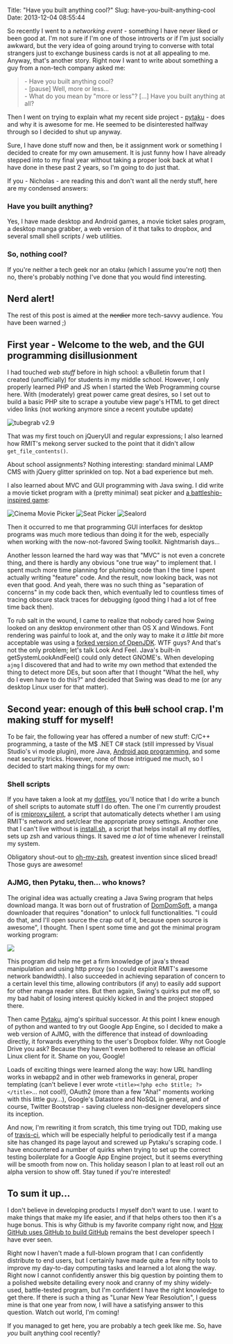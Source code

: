 Title: "Have you built anything cool?"
Slug: have-you-built-anything-cool
Date: 2013-12-04 08:55:44

So recently I went to a *networking event* - something I have never liked or been good at. I'm
not sure if I'm one of those introverts or if I'm just socially awkward, but the very idea of
going around trying to converse with total strangers just to exchange business cards is not at all
appealing to me. Anyway, that's another story. Right now I want to write about something a guy
from a non-tech company asked me:

> \- Have you built anything cool?  
> \- [pause] Well, more or less...  
> \- What do you mean by "more or less"? [...] Have you built anything at all?  

Then I went on trying to explain what my recent side project - 
[pytaku](https://pytaku-legacy.appspot.com) - does and why it is awesome for me. He seemed to be
disinterested halfway through so I decided to shut up anyway.

Sure, I have done stuff now and then, be it assignment work or something I decided to create
for my own amusement. It is just funny how I have already stepped into to my final year without
taking a proper look back at what I have done in these past 2 years, so I'm going to do just that.

If you - Nicholas - are reading this and don't want all the nerdy stuff, here are my condensed
answers:

### Have you built anything?  
Yes, I have made desktop and Android games, a movie ticket sales program, a desktop manga
grabber, a web version of it that talks to dropbox, and several small shell scripts / web
utilities.

### So, nothing cool?  
If you're neither a tech geek nor an otaku (which I assume you're not) then no, there's probably
nothing I've done that you would find interesting.

## Nerd alert!  
The rest of this post is aimed at the <del>nerdier</del> more tech-savvy audience. You have been
warned ;)

## First year - Welcome to the web, and the GUI programming disillusionment

I had touched *web stuff* before in high school: a vBulletin forum that I created (unofficially)
for students in my middle school. However, I only properly learned PHP and JS when I started the
Web Programming course here. With (moderately) great power came great desires, so I set out to
build a basic PHP site to scrape a youtube view page's HTML to get direct video links (not working
anymore since a recent youtube update)

![tubegrab v2.9](/images/tubegrab.jpg "tubegrab v2.9")

That was my first touch on jQueryUI and regular expressions; I also learned how RMIT's mekong
server sucked to the point that it didn't allow `get_file_contents()`.

About school assignments? Nothing interesting: standard minimal LAMP CMS with jQuery glitter
sprinkled on top. Not a bad experience but meh.

I also learned about MVC and GUI programming with Java swing. I did write a movie ticket program
with a (pretty minimal) seat picker and
[a battleship-inspired game](https://github.com/nhanb/sealord): 

![Cinema Movie Picker](/images/cinema_1.png "Cinema Movie Picker")
![Seat Picker](/images/cinema_2.png "Seat Picker")
![Sealord](/images/sealord.png)

Then it occurred to me that programming GUI interfaces for desktop programs was much more tedious
than doing it for the web, especially when working with the now-not-favored Swing toolkit.
Nightmarish days...

Another lesson learned the hard way was that "MVC" is not even a concrete thing, and there is
hardly any obvious "one true way" to implement that. I spent much more time planning for plumbing
code than I the time I spent actually writing "feature" code. And the result, now looking back, was
not even that good. And yeah, there was no such thing as "separation of concerns" in my code back
then, which eventually led to countless times of tracing obscure stack traces for debugging (good
thing I had a lot of free time back then).

To rub salt in the wound, I came to realize that nobody cared how Swing looked on any desktop
environment other than OS X and Windows. Font rendering was painful to look at, and the only way to
make it *a little bit* more acceptable was using a
[forked version of OpenJDK](http://www.webupd8.org/2013/06/install-openjdk-patched-with-font-fixes.html).
WTF guys? And that's not the only problem; let's talk Look And Feel. Java's built-in
getSystemLookAndFeel() could only detect GNOME's. When developing `ajmg` I discovered that and had
to write my own method that extended the thing to detect more DEs, but soon after that I thought
"What the hell, why do I even have to do this?" and decided that Swing was dead to me (or any
desktop Linux user for that matter).

## Second year: enough of this <del>bull</del> school crap. I'm making stuff for myself!

To be fair, the following year has offered a number of new stuff: C/C++ programming, a taste of the
M$ .NET C# stack (still impressed by Visual Studio's vi mode plugin), more Java,
[Android app programming](http://truongtx.me/2013/05/02/agent-069-game/), and some neat security
tricks. However, none of those intrigued me much, so I decided to start making things for my own:

### Shell scripts

If you have taken a look at my [dotfiles](https://github.com/nhanb/dotfiles), you'll notice that I
do write a bunch of shell scripts to automate stuff I do often. The one I'm currently proudest of
is [rmiproxy_silent](https://github.com/nhanb/dotfiles/blob/master/scripts/rmitproxy_silent), a
script that automatically detects whether I am using RMIT's network and set/clear the appropriate
proxy settings. Another one that I can't live without is
[install.sh](https://github.com/nhanb/dotfiles/blob/master/install.sh), a script that helps install
all my dotfiles, sets up zsh and various things. It saved me *a lot* of time whenever I reinstall
my system.

Obligatory shout-out to [oh-my-zsh](https://github.com/robbyrussell/oh-my-zsh/), greatest invention
since sliced bread! Those guys are awesome!

### AJMG, then Pytaku, then... who knows?

The original idea was actually creating a Java Swing program that helps download manga. It was born
out of frustration of [DomDomSoft](http://blog.domdomsoft.com/), a manga downloader that requires
"donation" to unlock full functionalities. "I could do that, and I'll open source the crap out of
it, because open source is awesome", I thought. Then I spent some time and got the minimal program
working program:

![](/images/ajmg.png)

This program did help me get a firm knowledge of java's thread manipulation and using http proxy
(so I could exploit RMIT's awesome network bandwidth). I also succeeded in achieving separation of
concern to a certain level this time, allowing contributors (if any) to easily add support for
other manga reader sites. But then again, Swing's quirks put me off, so my bad habit of losing
interest quickly kicked in and the project stopped there.

Then came [Pytaku](https://pytaku-legacy.appspot.com), ajmg's spiritual successor. At this point I
knew enough of python and wanted to try out Google App Engine, so I decided to make a web version
of AJMG, with the difference that instead of downloading directly, it forwards everything to the
user's Dropbox folder. Why not Google Drive you ask? Because they haven't even bothered to release
an official Linux client for it. Shame on you, Google!

Loads of exciting things were learned along the way: how URL handling works in webapp2 and in other
web frameworks in general, proper templating (can't believe I ever wrote `<title><?php echo $title;
?></title>`... not cool!), OAuth2 (more than a few "Aha!" moments working with this little guy...),
Google's Datastore and NoSQL in general, and of course, Twitter Bootstrap - saving clueless
non-designer developers since its inception.

And now, I'm rewriting it from scratch, this time trying out TDD, making use of
[travis-ci](https://travis-ci.org/nhanb/pytaku), which will be especially helpful to periodically
test if a manga site has changed its page layout and screwed up Pytaku's scraping code. I have
encountered a number of quirks when trying to set up the correct testing boilerplate for a Google
App Engine project, but it seems everything will be smooth from now on. This holiday season I plan
to at least roll out an alpha version to show off. Stay tuned if you're interested!

## To sum it up...

I don't believe in developing products I myself don't want to use. I want to make things that make
my life easier, and if that helps others too then it's a huge bonus. This is why Github is my
favorite company right now, and
[How GitHub uses GitHub to build GitHub](https://www.youtube.com/watch?v=qyz3jkOBbQY) remains the
best developer speech I have ever seen.

Right now I haven't made a full-blown program that I can confidently distribute to end users, but I
certainly have made quite a few nifty tools to improve my day-to-day computing tasks and learned a
lot along the way. Right now I cannot confidently answer this big question by pointing them to a
polished website detailing every nook and cranny of my shiny widely-used, battle-tested program,
but I'm confident I have the right knowledge to get there. If there is such a thing as "Lunar New
Year Resolution", I guess mine is that one year from now, I will have a satisfying answer to this
question. Watch out world, I'm coming!

If you managed to get here, you are probably a tech geek like me. So, have *you* built anything
cool recently?
